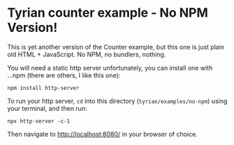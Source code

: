 # Tyrian counter example - No NPM Version!

This is yet another version of the Counter example, but this one is just plain old HTML + JavaScript. No NPM, no bundlers, nothing.

You will need a static http server unfortunately, you can install one with ...npm (there are others, I like this one):

```npm install http-server```

To run your http server, `cd` into this directory (`tyrian/examples/no-npm`) using your terminal, and then run:

```npx http-server -c-1```

Then navigate to [http://localhost:8080/](http://localhost:8080/) in your browser of choice.

